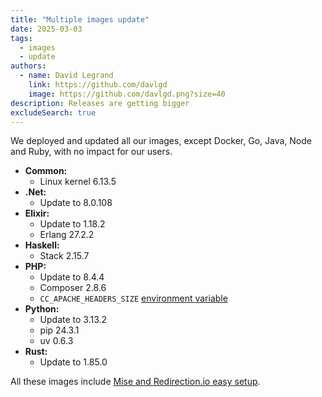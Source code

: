 ```yaml
---
title: "Multiple images update"
date: 2025-03-03
tags:
  - images
  - update
authors:
  - name: David Legrand
    link: https://github.com/davlgd
    image: https://github.com/davlgd.png?size=40
description: Releases are getting bigger
excludeSearch: true
---
```


We deployed and updated all our images, except Docker, Go, Java, Node and Ruby, with no impact for our users.

* **Common:**
  * Linux kernel 6.13.5
* **.Net:**
  * Update to 8.0.108
* **Elixir:**
  * Update to 1.18.2
  * Erlang 27.2.2
* **Haskell:**
  * Stack 2.15.7
* **PHP:**
  * Update to 8.4.4
  * Composer 2.8.6
  * `CC_APACHE_HEADERS_SIZE` [environment variable](/doc/reference/reference-environment-variables/)
* **Python:**
  * Update to 3.13.2
  * pip 24.3.1
  * uv 0.6.3
* **Rust:**
  * Update to 1.85.0

All these images include [Mise and Redirection.io easy setup](/changelog/2025/01-15-node-22-lts-image-update/).
